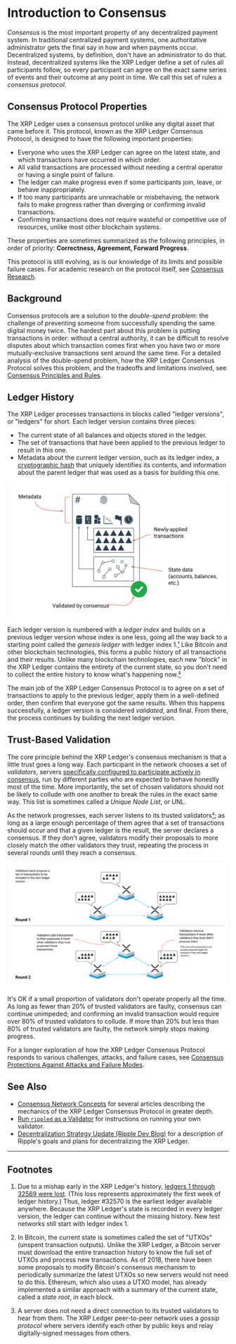 # Introduction to Consensus

_Consensus_ is the most important property of any decentralized payment system. In traditional centralized payment systems, one authoritative administrator gets the final say in how and when payments occur. Decentralized systems, by definition, don't have an administrator to do that. Instead, decentralized systems like the XRP Ledger define a set of rules all participants follow, so every participant can agree on the exact same series of events and their outcome at any point in time. We call this set of rules a _consensus protocol_.


## Consensus Protocol Properties

The XRP Ledger uses a consensus protocol unlike any digital asset that came before it. This protocol, known as the XRP Ledger Consensus Protocol, is designed to have the following important properties:

- Everyone who uses the XRP Ledger can agree on the latest state, and which transactions have occurred in which order.
- All valid transactions are processed without needing a central operator or having a single point of failure.
- The ledger can make progress even if some participants join, leave, or behave inappropriately.
- If too many participants are unreachable or misbehaving, the network fails to make progress rather than diverging or confirming invalid transactions.
- Confirming transactions does not require wasteful or competitive use of resources, unlike most other blockchain systems.

These properties are sometimes summarized as the following principles, in order of priority: **Correctness, Agreement, Forward Progress**.

This protocol is still evolving, as is our knowledge of its limits and possible failure cases. For academic research on the protocol itself, see [Consensus Research](consensus-research.html).

## Background

Consensus protocols are a solution to the _double-spend problem_: the challenge of preventing someone from successfully spending the same digital money twice. The hardest part about this problem is putting transactions in order: without a central authority, it can be difficult to resolve disputes about which transaction comes first when you have two or more mutually-exclusive transactions sent around the same time. For a detailed analysis of the double-spend problem, how the XRP Ledger Consensus Protocol solves this problem, and the tradeoffs and limitations involved, see [Consensus Principles and Rules](consensus-principles-and-rules.html).


## Ledger History

The XRP Ledger processes transactions in blocks called "ledger versions", or "ledgers" for short. Each ledger version contains three pieces:

- The current state of all balances and objects stored in the ledger.
- The set of transactions that have been applied to the previous ledger to result in this one.
- Metadata about the current ledger version, such as its ledger index, a [cryptographic hash](https://en.wikipedia.org/wiki/Cryptographic_hash_function) that uniquely identifies its contents, and information about the parent ledger that was used as a basis for building this one.

[![Figure 1: Anatomy of a ledger version, which includes transactions, state, and metadata](img/anatomy-of-a-ledger-simplified.png)](img/anatomy-of-a-ledger-simplified.png)
<!--{# Diagram source: https://docs.google.com/presentation/d/1mg2jZQwgfLCIhOU8Mr5aOiYpIgbIgk3ymBoDb2hh7_s/ #}-->

Each ledger version is numbered with a _ledger index_ and builds on a previous ledger version whose index is one less, going all the way back to a starting point called the _genesis ledger_ with ledger index 1.[¹](#footnote-1) Like Bitcoin and other blockchain technologies, this forms a public history of all transactions and their results. Unlike many blockchain technologies, each new "block" in the XRP Ledger contains the entirety of the current state, so you don't need to collect the entire history to know what's happening now.[²](#footnote-2)

The main job of the XRP Ledger Consensus Protocol is to agree on a set of transactions to apply to the previous ledger, apply them in a well-defined order, then confirm that everyone got the same results. When this happens successfully, a ledger version is considered _validated_, and final. From there, the process continues by building the next ledger version.


## Trust-Based Validation

The core principle behind the XRP Ledger's consensus mechanism is that a little trust goes a long way. Each participant in the network chooses a set of _validators_, servers [specifically configured to participate actively in consensus](run-a-rippled-validator.html), run by different parties who are expected to behave honestly most of the time. More importantly, the set of chosen validators should not be likely to collude with one another to break the rules in the exact same way. This list is sometimes called a _Unique Node List_, or UNL.

As the network progresses, each server listens to its trusted validators[³](#footnote-3); as long as a large enough percentage of them agree that a set of transactions should occur and that a given ledger is the result, the server declares a consensus. If they don't agree, validators modify their proposals to more closely match the other validators they trust, repeating the process in several rounds until they reach a consensus.

[![Figure 2: Consensus rounds. Validators revise their proposals to match other validators they trust](img/consensus-rounds.png)](img/consensus-rounds.png)

It's OK if a small proportion of validators don't operate properly all the time. As long as fewer than 20% of trusted validators are faulty, consensus can continue unimpeded; and confirming an invalid transaction would require over 80% of trusted validators to collude. If more than 20% but less than 80% of trusted validators are faulty, the network simply stops making progress.

For a longer exploration of how the XRP Ledger Consensus Protocol responds to various challenges, attacks, and failure cases, see [Consensus Protections Against Attacks and Failure Modes](consensus-protections.html).


## See Also

- [Consensus Network Concepts](consensus-network.html) for several articles describing the mechanics of the XRP Ledger Consensus Protocol in greater depth.
- [Run `rippled` as a Validator](run-rippled-as-a-validator.html) for instructions on running your own validator.
- [Decentralization Strategy Update (Ripple Dev Blog)](https://developers.ripple.com/blog/2017/decent-strategy-update.html) for a description of Ripple's goals and plans for decentralizing the XRP Ledger.

<!--{# TODO: Replace the Decent Strategy Update w/ a newer article when we have one #}-->

----

## Footnotes

1. <a id="footnote-1"></a> Due to a mishap early in the XRP Ledger's history, [ledgers 1 through 32569 were lost](https://forum.ripple.com/viewtopic.php?f=2&t=3613). (This loss represents approximately the first week of ledger history.) Thus, ledger #32570 is the earliest ledger available anywhere. Because the XRP Ledger's state is recorded in every ledger version, the ledger can continue without the missing history. New test networks still start with ledger index 1.

2. <a id="footnote-2"></a> In Bitcoin, the current state is sometimes called the set of "UTXOs" (unspent transaction outputs). Unlike the XRP Ledger, a Bitcoin server must download the entire transaction history to know the full set of UTXOs and process new transactions. As of 2018, there have been some proposals to modify Bitcoin's consensus mechanism to periodically summarize the latest UTXOs so new servers would not need to do this. Ethereum, which also uses a UTXO model, has already implemented a similar approach with a summary of the current state, called a _state root_, in each block.

3. <a id="footnote-3"></a> A server does not need a direct connection to its trusted validators to hear from them. The XRP Ledger peer-to-peer network uses a _gossip protocol_ where servers identify each other by public keys and relay digitally-signed messages from others.
